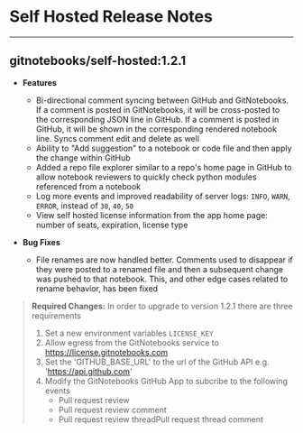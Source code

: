 # Self Hosted Release Notes

---

## gitnotebooks/self-hosted:1.2.1

- **Features**
  - Bi-directional comment syncing between GitHub and GitNotebooks. If a comment is posted in GitNotebooks, it will be cross-posted to the corresponding JSON line in GitHub. If a comment is posted in GitHub, it will be shown in the corresponding rendered notebook line. Syncs comment edit and delete as well
  - Ability to "Add suggestion" to a notebook or code file and then apply the change within GitHub
  - Added a repo file explorer similar to a repo's home page in GitHub to allow notebook reviewers to quickly check python modules referenced from a notebook
  - Log more events and improved readability of server logs: `INFO`, `WARN`, `ERROR`, instead of `30`, `40`, `50`
  - View self hosted license information from the app home page: number of seats, expiration, license type
- **Bug Fixes**

  - File renames are now handled better. Comments used to disappear if they were posted to a renamed file and then a subsequent change was pushed to that notebook. This, and other edge cases related to rename behavior, has been fixed

> **Required Changes:** In order to upgrade to version 1.2.1 there are three requirements
>
> 1. Set a new environment variables `LICENSE_KEY`
> 2. Allow egress from the GitNotebooks service to https://license.gitnotebooks.com
> 3. Set the 'GITHUB_BASE_URL' to the url of the GitHub API e.g. 'https://api.github.com'
> 4. Modify the GitNotebooks GitHub App to subcribe to the following events
>    - Pull request review
>    - Pull request review comment
>    - Pull request review threadPull request thread comment
